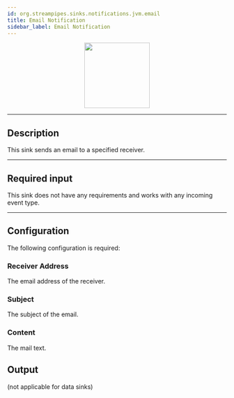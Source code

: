 ```yaml
---
id: org.streampipes.sinks.notifications.jvm.email
title: Email Notification
sidebar_label: Email Notification
---
```




<p align="center"> 
    <img src="/img/pipeline-elements/org.streampipes.sinks.notifications.jvm.email/icon.png" width="150px;" class="pe-image-documentation"/>
</p>

***

## Description

This sink sends an email to a specified receiver.

***

## Required input

This sink does not have any requirements and works with any incoming event type.

***

## Configuration

The following configuration is required:

### Receiver Address

The email address of the receiver.

### Subject

The subject of the email.

### Content

The mail text.

## Output

(not applicable for data sinks)